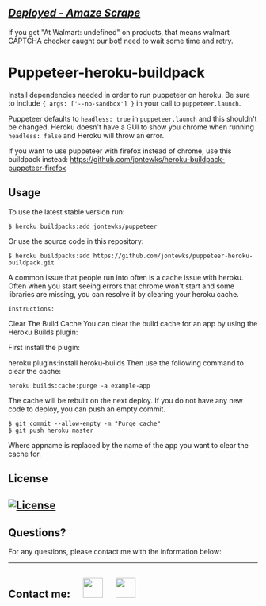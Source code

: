 ## _[Deployed - Amaze Scrape](https://amaze-scrape.herokuapp.com/)_

If you get "At Walmart: undefined" on products, that means walmart CAPTCHA checker caught our bot! need to wait some time and retry.

# Puppeteer-heroku-buildpack

Install dependencies needed in order to run puppeteer on heroku. Be sure to include `{ args: ['--no-sandbox'] }` in your call to `puppeteer.launch`. 

Puppeteer defaults to `headless: true` in `puppeteer.launch` and this shouldn't be changed. Heroku doesn't have a GUI to show you chrome when running `headless: false` and Heroku will throw an error.

If you want to use puppeteer with firefox instead of chrome, use this buildpack instead: https://github.com/jontewks/heroku-buildpack-puppeteer-firefox

## Usage

To use the latest stable version run:

```sh-session
$ heroku buildpacks:add jontewks/puppeteer
```

Or use the source code in this repository:

```sh-session
$ heroku buildpacks:add https://github.com/jontewks/puppeteer-heroku-buildpack.git
```

A common issue that people run into often is a cache issue with heroku. Often when you start seeing errors that chrome won't start and some libraries are missing, you can resolve it by clearing your heroku cache.

```Instructions: ```

Clear The Build Cache
You can clear the build cache for an app by using the Heroku Builds plugin:

First install the plugin:

heroku plugins:install heroku-builds
Then use the following command to clear the cache:
```sh-session
heroku builds:cache:purge -a example-app
```
The cache will be rebuilt on the next deploy. If you do not have any new code to deploy, you can push an empty commit.
```sh-session
$ git commit --allow-empty -m "Purge cache"
$ git push heroku master
```
Where appname is replaced by the name of the app you want to clear the cache for.

## License

## [![License](https://img.shields.io/badge/License-MIT-yellow.svg)](https://opensource.org/licenses/MIT)

## Questions?

For any questions, please contact me with the information below:

---

## Contact me:  [<img src="https://image.flaticon.com/icons/png/512/726/726623.png" width="40" >](mailto:zoneam@gmail.com)  [<img src="https://image.flaticon.com/icons/png/512/270/270798.png" width="40" >](https://github.com/zoneam)

